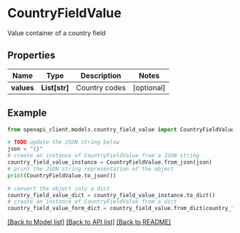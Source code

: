 # CountryFieldValue

Value container of a country field

## Properties

Name | Type | Description | Notes
------------ | ------------- | ------------- | -------------
**values** | **List[str]** | Country codes | [optional] 

## Example

```python
from openapi_client.models.country_field_value import CountryFieldValue

# TODO update the JSON string below
json = "{}"
# create an instance of CountryFieldValue from a JSON string
country_field_value_instance = CountryFieldValue.from_json(json)
# print the JSON string representation of the object
print(CountryFieldValue.to_json())

# convert the object into a dict
country_field_value_dict = country_field_value_instance.to_dict()
# create an instance of CountryFieldValue from a dict
country_field_value_form_dict = country_field_value.from_dict(country_field_value_dict)
```
[[Back to Model list]](../README.md#documentation-for-models) [[Back to API list]](../README.md#documentation-for-api-endpoints) [[Back to README]](../README.md)


